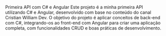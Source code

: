 Primeira API com C# e Angular
Este projeto é a minha primeira API utilizando C# e Angular, desenvolvido com base no conteúdo do canal Cristian William Dev. O objetivo do projeto é aplicar conceitos de back-end com C#, integrando-os ao front-end com Angular para criar uma aplicação completa, com funcionalidades CRUD e boas práticas de desenvolvimento. 
